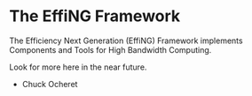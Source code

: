 The EffiNG Framework
====================

The Efficiency Next Generation (EffiNG) Framework implements
Components and Tools for High Bandwidth Computing.

Look for more here in the near future.

- Chuck Ocheret
